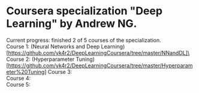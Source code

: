 # Coursera specialization "Deep Learning" by Andrew NG.
Current progress: finished 2 of 5 courses of the specialization.\
Course 1: (Neural Networks and Deep Learning)[https://github.com/yk4r2/DeepLearningCoursera/tree/master/NNandDL]\
Course 2: (Hyperparameter Tuning)[https://github.com/yk4r2/DeepLearningCoursera/tree/master/Hyperparameter%20Tuning]
Course 3:\
Course 4:\
Course 5:

